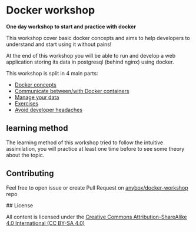 # Docker workshop

__One day workshop to start and practice with docker__


This workshop cover basic docker concepts and aims to help developers to
understand and start using it without pains!

At the end of this workshop you will be able to run and develop a web
application storing its data in postgresql (behind nginx) using docker.

This workshop is split in 4 main parts:

* [Docker concepts](010_foundations/README.md)
* [Communicate between/with Docker containers](020_communicate/README.md)
* [Manage your data](030_volumes/README.md)
* [Exercises](035_exercises/README.md)
* [Avoid developer headaches](040_experienes/README.md)


## learning method

The learning method of this workshop tried to follow the intuitive assimilation,
you will practice at least one time before to see some theory about the topic.


## Contributing

Feel free to open issue or create Pull Request on [anybox/docker-workshop](
https://github.com/anybox/docker-workshop "Workshop book repo") repo

## License

All content is licensed under the [Creative Commons Attribution-ShareAlike 4.0
International (CC BY-SA 4.0)](http://creativecommons.org/licenses/by-sa/4.0/
"CC BY-SA 4.0")
